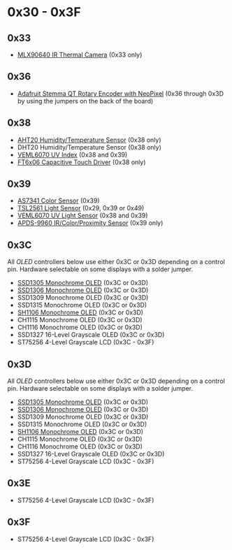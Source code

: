 # 0x30 - 0x3F

## 0x33

- [MLX90640 IR Thermal Camera](https://adafruit.com/product/4407) (0x33 only)

## 0x36

- [Adafruit Stemma QT Rotary Encoder with NeoPixel](https://www.adafruit.com/product/4991) (0x36 through 0x3D by using the jumpers on the back of the board)

## 0x38

- [AHT20 Humidity/Temperature Sensor](https://www.adafruit.com/product/4566) (0x38 only)
- DHT20 Humidity/Temperature Sensor (0x38 only)
- [VEML6070 UV Index](https://www.adafruit.com/product/2899) (0x38 and 0x39)
- [FT6x06 Capacitive Touch Driver](https://www.adafruit.com/product/1947) (0x38 only)

## 0x39

- [AS7341 Color Sensor](https://www.adafruit.com/product/4698) (0x39)
- [TSL2561 Light Sensor](https://www.adafruit.com/product/439) (0x29, 0x39 or 0x49)
- [VEML6070 UV Light Sensor](https://www.adafruit.com/product/2899) (0x38 and 0x39)
- [APDS-9960 IR/Color/Proximity Sensor](https://www.adafruit.com/product/3595) (0x39 only)

## 0x3C

All _OLED_ controllers below use either 0x3C or 0x3D depending on a control pin. Hardware selectable on some displays with a solder jumper.

- [SSD1305 Monochrome OLED](https://www.adafruit.com/product/2720) (0x3C or 0x3D)
- [SSD1306 Monochrome OLED](https://www.adafruit.com/product/938) (0x3C or 0x3D)
- SSD1309 Monochrome OLED (0x3C or 0x3D)
- SSD1315 Monochrome OLED (0x3C or 0x3D)
- [SH1106 Monochrome OLED](https://www.adafruit.com/product/5228) (0x3C or 0x3D)
- CH1115 Monochrome OLED (0x3C or 0x3D)
- CH1116 Monochrome OLED (0x3C or 0x3D)
- SSD1327 16-Level Grayscale OLED (0x3C or 0x3D)
- ST75256 4-Level Grayscale LCD (0x3C - 0x3F)

## 0x3D

All _OLED_ controllers below use either 0x3C or 0x3D depending on a control pin. Hardware selectable on some displays with a solder jumper.

- [SSD1305 Monochrome OLED](https://www.adafruit.com/product/2720) (0x3C or 0x3D)
- [SSD1306 Monochrome OLED](https://www.adafruit.com/product/938) (0x3C or 0x3D)
- SSD1309 Monochrome OLED (0x3C or 0x3D)
- SSD1315 Monochrome OLED (0x3C or 0x3D)
- [SH1106 Monochrome OLED](https://www.adafruit.com/product/5228) (0x3C or 0x3D)
- CH1115 Monochrome OLED (0x3C or 0x3D)
- CH1116 Monochrome OLED (0x3C or 0x3D)
- SSD1327 16-Level Grayscale OLED (0x3C or 0x3D)
- ST75256 4-Level Grayscale LCD (0x3C - 0x3F)

## 0x3E

- ST75256 4-Level Grayscale LCD (0x3C - 0x3F)

## 0x3F

- ST75256 4-Level Grayscale LCD (0x3C - 0x3F)
